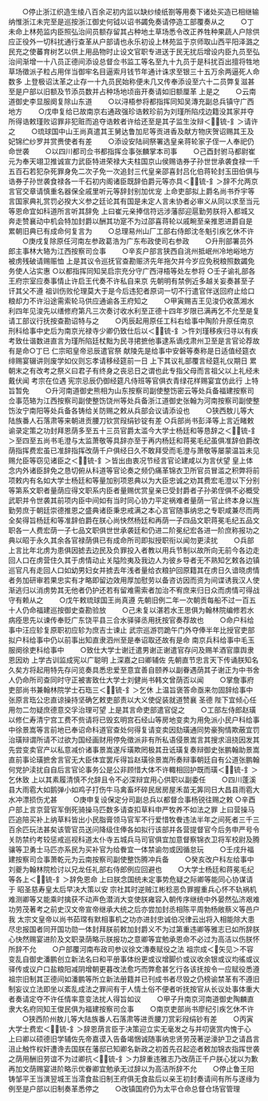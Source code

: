 <!-- { "loadSidebar": true } -->
　　○停止浙江织造生绫八百余疋初内监以缺纱绫纸劄等用奏下诸处买造已相继输纳惟浙江未完至是巡按浙江御史何钺以诏书蠲免奏请停造工部覆奏从之
　　○丁未命上林苑监内臣照弘治间员额存留其占种地土草场悉令改正养牲种果蔬人户除供应正役外一切科扰通行查革从户部请也永乐初设上林苑监于京师取山西平阳泽潞之民充之使蕃育树艺以供上用品物时止设文官职专进送于民无扰后增设内臣九员至弘治间渐增一十八员正德间添设总督佥书监工等名至九十九员于是科扰百出擅将牲地草场徵派子粒占用伴当御牢名目逼索月钱节年通计诛求至银三十五万余两逼死人命数多  上登极诏汰革之止存一十九员民始称便未几又传奉添设至六十二员弊复滋甚至是户部以旧额及节添员数并占种场地顷亩开奏请如旧额厘革  上是之
　　○云南道御史李显服阕复除山东道
　　○以浔梧参将都指挥同知吴漙充副总兵镇守广西地方
　　○戊申复给已故南京右通政强珍诰敕珍前为刘瑾所陷戍边籍没其家并夺所得诰敕瑾败诏罪非犯赃而追夺诰敕者许给还至是其子监生汝辩＜锍-釒＞请许之
　　○琉球国中山王尚真遣其王舅达鲁加尼等贡进香及献方物庆贺诏赐其王及妃锦纻纱罗并赏赉使者有差
　　○添设安陆祠祭署选皇亲蒋轮家子侄一人奉祀仍命世袭
　　○以四川都司佥书都指挥佥事张麟掌本司事
　　○己酉封驸马都尉崔元为奉天翊卫推诚宣力武臣特进荣禄大夫柱国京山侯赐诰券子孙世世承袭食禄一千五百石若犯杂死罪身免二次子免一次追封三代皇亲邵喜封吕化伯蒋轮封玉田伯俱与诰券子孙世袭食禄各一千石初内阁诸臣既辞伯爵元等亦具＜锍-釒＞辞不允两京言官交章请慎重名器保全戚里听元等辞封别加优宠  上命吏部拟上爵名尚书乔宇等言国家典礼赏罚必揆大义参之廷论其有国是未定人言未协者必审义从同以求至当元等恩命宜如科道所言听其辞免  上曰崔元亲捧信符远涉藩邸迎扈勤劳朕将入都城又奔走赞襄动中机会特加封爵以酬其功寔不为过邵喜蒋轮以戚畹至亲推恩进爵自是  累朝旧典已有成命何复言为
　　○总理易州山厂工部右侍郎沈冬魁引疾乞休不许
　　○庚戌复除原任河南左参政葛浩为广东布政使司右参政
　　○升刑部署员外郎主事林大辂为江西按察司佥事
　　○辛亥户部言狭西自洮州抵岷州冷地峪地方被虏残破请赐赈恤  上是其议令巡抚官查勘赈济先年拖欠并今岁应免税粮照数蠲免务使人沾实惠
○以都指挥同知吴启宗充分守广西浔梧等处左参将
○壬子谕礼部各王府宗室应奏事情止许启王代奏不许私自来京  先朝明有禁例近多越关妄奏甚至子讦其父不遵  祖训伤败伦理莫大于是今后违犯者原词一切不行遣官伴送回府止给口粮却力不许沿途需索轮马供应通谕各王府知之
　　○甲寅赐吉王见浚仍收蒸湘水利四年见浚先以缮修府第凡三次奏讨收水利至正德十四年岁限已满再乞不允至是复请工部议行抚按查勘诏特与之
　　○丙辰起用原任工科右给事中陶阶升原任南京刑科给事中史后为南京光禄寺少卿仍致仕后以＜锍-釒＞忤刘瑾移疾归寻以有疾考致仕谐数进直言为瑾所陷廷杖黜为民寻捃摭他事逮系谪戍肃州卫至是言官论荐故有是命○丁巳  仁宗昭皇帝忌辰遣官祭  献陵先是给事中安磐等奏称是日适值经筵衣绯赐宴辍讲则废学如仪则忘孝请移经筵前一日  上下其议礼部覆言经筵礼仪期日  累朝末之有改考之祭义曰君子有终身之丧忌日之谓也此专指父母而言祖父以上礼经未戴伏闻  考宗在位遇  宪宗忌辰仍御经筵凡侍班等官俱衣青绿花样赐宴宜仿此行  上特旨暂免
　　○升河南道御史熊相为山东按察司副使整饬密云等处兵备福建按察司佥事范辂为江西按察司副使整饬饶州等处兵备浙江道御史张翰为河南按察司副使整饬汝宁南阳等处兵备各铸给关防赐之敕从兵部会议请添设也
　　○狭西敖儿等大陆族番人石落肃等来朝进贡腰刀钦赏叚绢钞锭有差
○兵部尚书彭泽等上言近睹敕谕录定策之功封拜恩荫多至五十三员官爵太滥今大学士杨廷和等恳辞之＜锍-釒＞至四至五尚书毛澄与太监萧敬等具辞亦至于再内杨廷和蒋冕毛纪虽俱准辞伯爵改荫指挥费宏虽已准辞指挥改荫千户俱经日久不敢拜受而毛澄与萧敬等屡蒙温旨未见赐允臣等窃见诸臣之＜锍-釒＞皆出由衷况节经言官论建咸以为言伏望  皇上体念内外诸臣辞免之恳切俯从科道等官论奏之频仍痛革锦衣卫所官员冒滥之积弊将前项敕内有名如大学士杨廷和等量加别项恩典以为大臣忠诚之劝其费宏毛澄以下分别等第系文职者量荫应得文职系内臣者量赐优赏皇亲已受封爵者子孙弟侄俱不必概受武职并令世袭其前项内臣中间如有当时同心协力平定祸难者量荫一官止终本身以旌勤劳庶于朝廷崇德推恩之盛典诸臣秉忠戒满之本心言官随事纳忠之专职咸兼尽而两全矣得旨杨廷和等准辞伯爵在朕心尚快然杨廷和再荫一子四品文职蒋冕毛纪五品文职各一人费宏荫一子七品文职俱世世承袭廷和仍进二阶冕纪宏各进一阶庶称报功之典以昭于永久其余各官禄荫俱已有成命所司即拟授职衔以闻勿更渎扰
　　○兵部上言比年北虏为患俱因摅去边民及负罪投入者教以用兵节制以故所向无前今各边走回人口在虏营住久其于虏情动止关隘险夷及我边人为彼乡导者无不熟知乞敕各边镇巡官凡有走回人口如幼男妇女并掳去年浅者量给衣粮护回原籍其在虏日久谙晓虏情者务加研审若果忠实有才略即留边效用厚加慰劳以备咨访因而资为间谍诱我汉人使渐逃归以消虏势其无他者仍护还若有留难需索者加治不宥庶来归日众而虏情可得战守有赖从之
　　○戊午敕琉球国王尚真遵  先朝旧例二年一次朝贡每船不过一百五十人仍命福建巡按御史查勘验放
　　○己未复以湛若水王思俱为翰林院编修若水病痊思先以谏传奉贬广东饶平县三合水驿驿丞用抚按官奏荐故也
　　○命户科给事中汪应轸复原职初应轸为庶吉士谏止  武宗巡游罚跪午门外夺俸半年比授官吏部拟户科给事中仍以前事出知直隶泗州至是奉诏取还故有是命  南京兵科给事中毛玉服阕徐吏科给事中
　　○致仕大学士谢迁遣男谢正谢遣官存问及赐羊酒官廪舆隶恩因劝  上学古训监成宪以广聪明  上深嘉之曰卿辅佐  先朝直节忠言天下传诵朕知名久矣方将起用特先存问览奏具悉忠爱至意宜善自颐养以副眷遇荫其子谢正为中书舍人仍命所司查同时守正被害致仕大学士刘健尚书韩文曾荫否以闻
　　○掌詹事府吏部尚书兼翰林院学士石珤三＜锍-釒＞乞休  上温旨褒答命亟来勿固辞给事中张原言珤公忠直谅操持坚确乞敕吏部责以大义使促装就道赞襄  圣德  陛下宜倾心任用勿二勿疑庶德意交孚治理可望  上是其言命吏部遣官促之
　　○工部左侍郎赵璜以修仁寿清宁宫工费不赀请将已毁玄明宫石经山等房地变卖为用免派小民户科给事中徐景嵩等言前地已奉诏命科道官查处何得复请变卖因劾璜通同势豪狥情欺蔽宜罚治璜辩谓所请不过欲为国经画财用停免徵派非有所私语侵景嵩言其搜求沮挠因发其先尝变卖官产以私意减价诸事景嵩遂斥璜欺罔极其丑诋璜复奏辩御史张鹏翰助景嵩直前事论璜摭舍言官无大臣体宜罢斥得旨赵璜徐景嵩所奏辩事朝廷自有公道张鹏翰何党护渎扰自自后言官论事务公是公非顾惜大体不许輙相回护既而璜＜锍-釒＞乞休致  上以其素履清慎不允辞且令不必深辩宜用心供职以副委任
　　○四川蓬溪县大雨雹大如鹅弹小如鸡子打伤牛马禽畜坏碎民居房屋禾苗无筭同日大昌县雨雹大水冲漂损伤尤甚
　　○庚申复设保定分司副总兵以都督佥事杨锐往赐之敕
○辛酉户部上言京营官军倒死骑操马匹数多请查扣草料申严牧养不如法之罪  上曰营操马匹追陪买补上纳草料皆出小民脂膏领马官军不行爱惜牧餋违法半年之间死者三千三百余匹玩法甚矣该管官员送问降级住俸各如拟行该部并各营提督官今后务申严号令关防禁约考较惩戒巡视科道太仆寺五城兵马司官俱宜加意督察锦衣卫将军校尉及腾骧等卫勇士马匹亦系民为买补官为给餋宜一体禁谕勿或因循怠玩
　　○壬戌升福建按察司佥事萧乾元为云南按察司副使整饬腾冲兵备
　　○癸亥改户科左给事中刘夔为翰林院检讨以兄龙任礼部右侍郎例应回避也
　　○大学士杨廷和蒋冕毛纪等各上＜锍-釒＞辞免恩命  上曰朕念国统未定事势危疑之际卿等能同心协谋请于  昭圣慈寿皇太后早决大策以安  宗社其时逆贼江彬稔恶负罪握重兵心怀不轨祸机难测卿等又能乘时擒获不动声色潜消大变使朕雍容入朝传序继统中外晏然弘济艰难功劳茂著考之前史汉文帝宣帝继承大统之后亦尝加封丞相陈平周勃杨敞蔡义等邑户我  太宗文皇帝以尚书茹瑺有默相事机之功亦进封忠诚伯况律云出将入相能除大患尽忠报国者同开国功勋一体封拜朕前敕加封爵义不为过第重违卿等雅志已如所辞朕心快然赐宴进阶及文职录荫略示朕报功之意卿等宜勉承恩命不必过为高洁以伤朕怀所辞不允
　　○户部覆河南布政司参议徐文漙奏赋役之法  祖宗成＜矢见＞不容变乱自御史潘鹏创立新法名曰和平册事体纷更或议增脚价或议收余银或议均徭或议驿传或议户口盐粮阳减阴增朝更暮改法愈巧而弊愈甚乞行各该抚按令一应赋役悉遵  祖宗旧制其正德间如潘鹏等所立新法册籍并已刊成书者尽毁之仍榜谕禁革有不遵旧制妄议立法即坐以紊乱成法之罪间有于人情土俗不便者听抚按官从长议处事体重大者奏请定夺不许任情率意变法扰人得旨如议
　　○甲子升南京河南道御史陶麟直隶大名府同知王俊民俱为福建按察司佥事
　　○南京吏部尚书廖纪引疾乞休不许
　　○狭西阶州敖儿等大陆族番人石落肃等进贡腰刀赏彩叚绢钞有差
　　○丙寅大学士费宏＜锍-釒＞辞恩荫言臣于决策迎立实无毫发之与并叨褒赏内愧于心  上曰卿以硕德旧学辅佐先帝嘉谟入告备竭悃诚随事纳忠贤劳茂著逆濠护卫之请昌言沮止触忤权奸遭谗去国朕在藩邸已知卿名新政之初首先召起迩者敕加锦衣指挥世袭之荫用酬旧劳谊不为过卿抗＜锍-釒＞力辞重违雅志乃改荫正千户朕心犹以为歉再加文荫赐宴进阶略示优眷卿宜勉承无过辞以为高洁所辞不允
　　○停止鲁王阳铸邹平王当潩翌城王当澐食盐旧制王府俱无食盐后以亲王初封奏请间有所与遂缘为例至是户部以旧制奏革悉停之
　　○改镇国府仍为太平仓命总督仓场官管理

